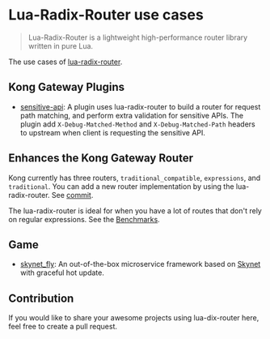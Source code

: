 # Lua-Radix-Router use cases

> Lua-Radix-Router is a lightweight high-performance router library written in pure Lua.

The use cases of [lua-radix-router](https://github.com/vm-001/lua-radix-router).


## Kong Gateway Plugins

- [sensitive-api](kong-plugin/README.md): A plugin uses lua-radix-router to build a router for request path matching, and perform extra validation for sensitive APIs. The plugin add `X-Debug-Matched-Method` and `X-Debug-Matched-Path` headers to upstream when client is requesting the sensitive API. 



## Enhances the Kong Gateway Router 

Kong currently has three routers, `traditional_compatible`, `expressions`, and `traditional`. You can add a new router implementation by using the lua-radix-router. See [commit](https://github.com/vm-001/lua-radix-router-use-cases/commit/dadc8d36e6329d2efdb8985ab9075221159e9105).

The lua-radix-router is ideal for when you have a lot of routes that don't rely on regular expressions. See the [Benchmarks](https://github.com/vm-001/lua-radix-router?tab=readme-ov-file#-benchmarks).


## Game

- [skynet_fly](https://github.com/huahua132/skynet_fly): An out-of-the-box microservice framework based on [Skynet](https://github.com/cloudwu/skynet) with graceful hot update.

## Contribution

If you would like to share your awesome projects using lua-dix-router here, feel free to create a pull request.